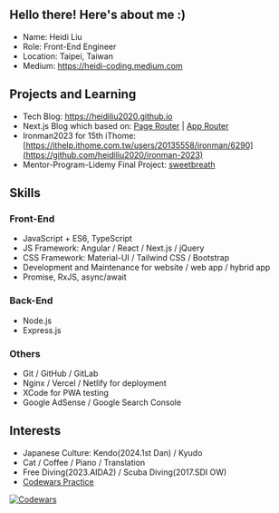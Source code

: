 ## Hello there! Here's about me :)

+ Name: Heidi Liu
+ Role: Front-End Engineer
+ Location: Taipei, Taiwan
+ Medium: https://heidi-coding.medium.com

## Projects and Learning

+ Tech Blog: https://heidiliu2020.github.io
+ Next.js Blog which based on: [Page Router](https://github.com/heidiliu2020/nextjs-blog) | [App Router](https://github.com/heidiliu2020/nextjs-blog-v2)
+ Ironman2023 for 15th iThome: [https://ithelp.ithome.com.tw/users/20135558/ironman/6290](https://github.com/heidiliu2020/ironman-2023)
+ Mentor-Program-Lidemy Final Project: [sweetbreath](https://github.com/heidiliu2020/sweetbreath)
 
## Skills

### Front-End

+ JavaScript + ES6, TypeScript
+ JS Framework: Angular / React / Next.js / jQuery
+ CSS Framework: Material-UI / Tailwind CSS / Bootstrap
+ Development and Maintenance for website / web app / hybrid app
+ Promise, RxJS, async/await

### Back-End

+ Node.js
+ Express.js

### Others

+ Git / GitHub / GitLab
+ Nginx / Vercel / Netlify for deployment
+ XCode for PWA testing
+ Google AdSense / Google Search Console

## Interests

+ Japanese Culture: Kendo(2024.1st Dan) / Kyudo
+ Cat / Coffee / Piano / Translation
+ Free Diving(2023.AIDA2) / Scuba Diving(2017.SDI OW)
+ [Codewars Practice](https://github.com/heidiliu2020/codewars-challenges)

[![Codewars](https://github.r2v.ch/codewars?user=Heidi-Liu&top_languages=true&hide_clan=true&animation=false)]((https://www.codewars.com/users/Heidi-Liu))
